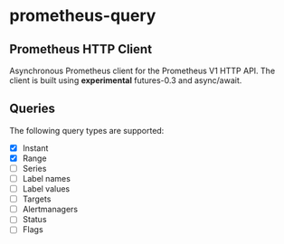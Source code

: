 # prometheus-query

## Prometheus HTTP Client

Asynchronous Prometheus client for the Prometheus V1 HTTP API.
The client is built using **experimental** futures-0.3 and async/await.

## Queries

The following query types are supported:

- [x] Instant
- [x] Range
- [ ] Series 
- [ ] Label names
- [ ] Label values
- [ ] Targets
- [ ] Alertmanagers
- [ ] Status
- [ ] Flags
